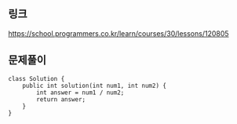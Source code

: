 ## 링크
https://school.programmers.co.kr/learn/courses/30/lessons/120805

## 문제풀이
```text
class Solution {
    public int solution(int num1, int num2) {
        int answer = num1 / num2;
        return answer;
    }
}
```